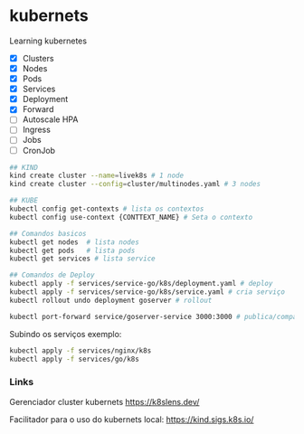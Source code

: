 # kubernets

Learning kubernetes

- [x] Clusters
- [x] Nodes
- [x] Pods
- [x] Services
- [x] Deployment
- [x] Forward
- [ ] Autoscale HPA
- [ ] Ingress 
- [ ] Jobs 
- [ ] CronJob 

```bash
## KIND
kind create cluster --name=livek8s # 1 node
kind create cluster --config=cluster/multinodes.yaml # 3 nodes

## KUBE
kubectl config get-contexts # lista os contextos
kubectl config use-context {CONTTEXT_NAME} # Seta o contexto

## Comandos basicos
kubectl get nodes  # lista nodes
kubectl get pods   # lista pods
kubectl get services # lista service

## Comandos de Deploy
kubectl apply -f services/service-go/k8s/deployment.yaml # deploy
kubectl apply -f services/service-go/k8s/service.yaml # cria serviço
kubectl rollout undo deployment goserver # rollout

kubectl port-forward service/goserver-service 3000:3000 # publica/compartilha porta para acesso local

```

Subindo os serviços exemplo:

```bash
kubectl apply -f services/nginx/k8s 
kubectl apply -f services/go/k8s
```


### Links

Gerenciador cluster kubernets
https://k8slens.dev/

Facilitador para o uso do kubernets local:
https://kind.sigs.k8s.io/